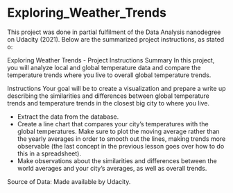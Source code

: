 # Exploring_Weather_Trends
This project was done in partial fulfilment of the Data Analysis nanodegree on Udacity (2021). Below are the summarized project instructions, as stated o: 

Exploring Weather Trends - Project Instructions
Summary
In this project, you will analyze local and global temperature data and compare the temperature trends where you live to overall global temperature trends.

Instructions
Your goal will be to create a visualization and prepare a write up describing the similarities and differences between global temperature trends and temperature trends in the closest big city to where you live.

* Extract the data from the database.
* Create a line chart that compares your city’s temperatures with the global temperatures. Make sure to plot the moving average rather than the yearly averages in order to smooth out the lines, making trends more observable (the last concept in the previous lesson goes over how to do this in a spreadsheet).
* Make observations about the similarities and differences between the world averages and your city’s averages, as well as overall trends.

Source of Data: Made available by Udacity.
